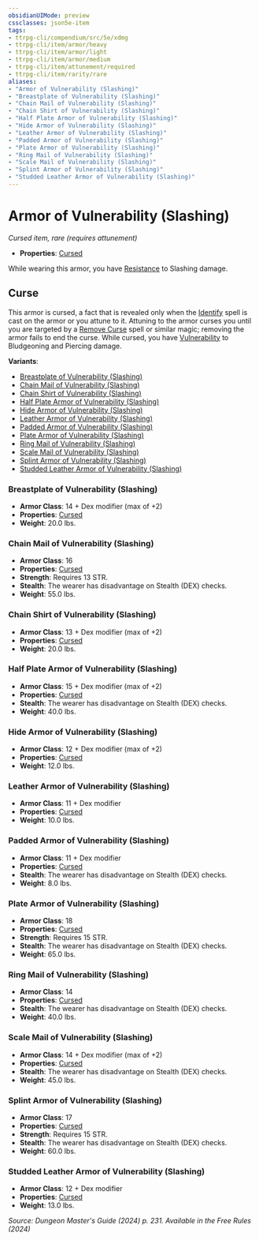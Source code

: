 ```yaml
---
obsidianUIMode: preview
cssclasses: json5e-item
tags:
- ttrpg-cli/compendium/src/5e/xdmg
- ttrpg-cli/item/armor/heavy
- ttrpg-cli/item/armor/light
- ttrpg-cli/item/armor/medium
- ttrpg-cli/item/attunement/required
- ttrpg-cli/item/rarity/rare
aliases: 
- "Armor of Vulnerability (Slashing)"
- "Breastplate of Vulnerability (Slashing)"
- "Chain Mail of Vulnerability (Slashing)"
- "Chain Shirt of Vulnerability (Slashing)"
- "Half Plate Armor of Vulnerability (Slashing)"
- "Hide Armor of Vulnerability (Slashing)"
- "Leather Armor of Vulnerability (Slashing)"
- "Padded Armor of Vulnerability (Slashing)"
- "Plate Armor of Vulnerability (Slashing)"
- "Ring Mail of Vulnerability (Slashing)"
- "Scale Mail of Vulnerability (Slashing)"
- "Splint Armor of Vulnerability (Slashing)"
- "Studded Leather Armor of Vulnerability (Slashing)"
---
```

# Armor of Vulnerability (Slashing)
*Cursed item, rare (requires attunement)*  


- **Properties**: [Cursed](3-Mechanics/CLI/rules/item-properties.md#Cursed%20Items)

While wearing this armor, you have [Resistance](3-Mechanics/CLI/rules/variant-rules/resistance-xphb.md) to Slashing damage.

## Curse

This armor is cursed, a fact that is revealed only when the [Identify](3-Mechanics/CLI/spells/identify-xphb.md) spell is cast on the armor or you attune to it. Attuning to the armor curses you until you are targeted by a [Remove Curse](3-Mechanics/CLI/spells/remove-curse-xphb.md) spell or similar magic; removing the armor fails to end the curse. While cursed, you have [Vulnerability](3-Mechanics/CLI/rules/variant-rules/vulnerability-xphb.md) to Bludgeoning and Piercing damage.

**Variants**:
- [Breastplate of Vulnerability (Slashing)](#Breastplate%20of%20Vulnerability%20(Slashing))
- [Chain Mail of Vulnerability (Slashing)](#Chain%20Mail%20of%20Vulnerability%20(Slashing))
- [Chain Shirt of Vulnerability (Slashing)](#Chain%20Shirt%20of%20Vulnerability%20(Slashing))
- [Half Plate Armor of Vulnerability (Slashing)](#Half%20Plate%20Armor%20of%20Vulnerability%20(Slashing))
- [Hide Armor of Vulnerability (Slashing)](#Hide%20Armor%20of%20Vulnerability%20(Slashing))
- [Leather Armor of Vulnerability (Slashing)](#Leather%20Armor%20of%20Vulnerability%20(Slashing))
- [Padded Armor of Vulnerability (Slashing)](#Padded%20Armor%20of%20Vulnerability%20(Slashing))
- [Plate Armor of Vulnerability (Slashing)](#Plate%20Armor%20of%20Vulnerability%20(Slashing))
- [Ring Mail of Vulnerability (Slashing)](#Ring%20Mail%20of%20Vulnerability%20(Slashing))
- [Scale Mail of Vulnerability (Slashing)](#Scale%20Mail%20of%20Vulnerability%20(Slashing))
- [Splint Armor of Vulnerability (Slashing)](#Splint%20Armor%20of%20Vulnerability%20(Slashing))
- [Studded Leather Armor of Vulnerability (Slashing)](#Studded%20Leather%20Armor%20of%20Vulnerability%20(Slashing))

### Breastplate of Vulnerability (Slashing)

- **Armor Class**: 14 + Dex modifier (max of +2)
- **Properties**: [Cursed](3-Mechanics/CLI/rules/item-properties.md#Cursed%20Items)
- **Weight**: 20.0 lbs.

### Chain Mail of Vulnerability (Slashing)

- **Armor Class**: 16
- **Properties**: [Cursed](3-Mechanics/CLI/rules/item-properties.md#Cursed%20Items)
- **Strength**: Requires 13 STR.
- **Stealth**: The wearer has disadvantage on Stealth (DEX) checks.
- **Weight**: 55.0 lbs.

### Chain Shirt of Vulnerability (Slashing)

- **Armor Class**: 13 + Dex modifier (max of +2)
- **Properties**: [Cursed](3-Mechanics/CLI/rules/item-properties.md#Cursed%20Items)
- **Weight**: 20.0 lbs.

### Half Plate Armor of Vulnerability (Slashing)

- **Armor Class**: 15 + Dex modifier (max of +2)
- **Properties**: [Cursed](3-Mechanics/CLI/rules/item-properties.md#Cursed%20Items)
- **Stealth**: The wearer has disadvantage on Stealth (DEX) checks.
- **Weight**: 40.0 lbs.

### Hide Armor of Vulnerability (Slashing)

- **Armor Class**: 12 + Dex modifier (max of +2)
- **Properties**: [Cursed](3-Mechanics/CLI/rules/item-properties.md#Cursed%20Items)
- **Weight**: 12.0 lbs.

### Leather Armor of Vulnerability (Slashing)

- **Armor Class**: 11 + Dex modifier
- **Properties**: [Cursed](3-Mechanics/CLI/rules/item-properties.md#Cursed%20Items)
- **Weight**: 10.0 lbs.

### Padded Armor of Vulnerability (Slashing)

- **Armor Class**: 11 + Dex modifier
- **Properties**: [Cursed](3-Mechanics/CLI/rules/item-properties.md#Cursed%20Items)
- **Stealth**: The wearer has disadvantage on Stealth (DEX) checks.
- **Weight**: 8.0 lbs.

### Plate Armor of Vulnerability (Slashing)

- **Armor Class**: 18
- **Properties**: [Cursed](3-Mechanics/CLI/rules/item-properties.md#Cursed%20Items)
- **Strength**: Requires 15 STR.
- **Stealth**: The wearer has disadvantage on Stealth (DEX) checks.
- **Weight**: 65.0 lbs.

### Ring Mail of Vulnerability (Slashing)

- **Armor Class**: 14
- **Properties**: [Cursed](3-Mechanics/CLI/rules/item-properties.md#Cursed%20Items)
- **Stealth**: The wearer has disadvantage on Stealth (DEX) checks.
- **Weight**: 40.0 lbs.

### Scale Mail of Vulnerability (Slashing)

- **Armor Class**: 14 + Dex modifier (max of +2)
- **Properties**: [Cursed](3-Mechanics/CLI/rules/item-properties.md#Cursed%20Items)
- **Stealth**: The wearer has disadvantage on Stealth (DEX) checks.
- **Weight**: 45.0 lbs.

### Splint Armor of Vulnerability (Slashing)

- **Armor Class**: 17
- **Properties**: [Cursed](3-Mechanics/CLI/rules/item-properties.md#Cursed%20Items)
- **Strength**: Requires 15 STR.
- **Stealth**: The wearer has disadvantage on Stealth (DEX) checks.
- **Weight**: 60.0 lbs.

### Studded Leather Armor of Vulnerability (Slashing)

- **Armor Class**: 12 + Dex modifier
- **Properties**: [Cursed](3-Mechanics/CLI/rules/item-properties.md#Cursed%20Items)
- **Weight**: 13.0 lbs.


*Source: Dungeon Master's Guide (2024) p. 231. Available in the Free Rules (2024)*
